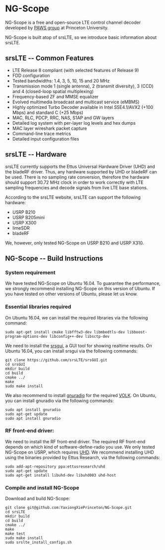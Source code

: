 NG-Scope
========

NG-Scope is a free and open-source LTE control channel decoder developed by [PAWS group](https://paws.cs.princeton.edu/) at Princeton University. 

NG-Scope is built atop of srsLTE, so we introduce basic information about srsLTE.

srsLTE -- Common Features 
---------------

 * LTE Release 8 compliant (with selected features of Release 9)
 * FDD configuration
 * Tested bandwidths: 1.4, 3, 5, 10, 15 and 20 MHz
 * Transmission mode 1 (single antenna), 2 (transmit diversity), 3 (CCD) and 4 (closed-loop spatial multiplexing)
 * Frequency-based ZF and MMSE equalizer
 * Evolved multimedia broadcast and multicast service (eMBMS)
 * Highly optimized Turbo Decoder available in Intel SSE4.1/AVX2 (+100 Mbps) and standard C (+25 Mbps)
 * MAC, RLC, PDCP, RRC, NAS, S1AP and GW layers
 * Detailed log system with per-layer log levels and hex dumps
 * MAC layer wireshark packet capture
 * Command-line trace metrics
 * Detailed input configuration files

srsLTE -- Hardware
--------

srsLTE currently supports the Ettus Universal Hardware Driver (UHD) and the bladeRF driver. 
Thus, any hardware supported by UHD or bladeRF can be used. 
There is no sampling rate conversion, 
therefore the hardware should support 30.72 MHz clock in order 
to work correctly with LTE sampling frequencies and decode signals from live LTE base stations. 

According to the srsLTE website, srsLTE can support the following hardware: 
 * USRP B210
 * USRP B205mini
 * USRP X300
 * limeSDR
 * bladeRF

We, however, only tested NG-Scope on USRP B210 and USRP X310.

NG-Scope -- Build Instructions
------------------

### System requirement
We have tested NG-Scope on Ubuntu 16.04. 
To guarantee the performance, we strongly recommend installing NG-Scope on this version of Ubuntu.
If you have tested on other versions of Ubuntu, please let us know. 

### Essential libraries required 

On Ubuntu 16.04, we can install the required libraries via the following command:
```
sudo apt-get install cmake libfftw3-dev libmbedtls-dev libboost-program-options-dev libconfig++-dev libsctp-dev
```

We need to install the [srsgui](https://github.com/srslte/srsgui), a GUI tool for showing realtime results. 
On Ubuntu 16.04, you can install srsgui via the following commands:
```
git clone https://github.com/srsLTE/srsGUI.git
cd srsGUI
mkdir build
cd build
cmake ../
make
sudo make install
```

We also recommend to install [gnuradio](https://github.com/gnuradio/gnuradio) for the required [VOLK](https://github.com/gnuradio/volk). 
On Ubuntu, you can install gnuradio via the following commands:
```
sudo apt install gnuradio
sudo apt-get update
sudo apt install gnuradio
```

### RF front-end driver:
We need to install the RF front-end driver. 
The required RF front-end depends on which kind of software-define-radio you use. 
We only tested NG-Scope on USRP, which requires [UHD](https://github.com/EttusResearch/uhd).
We recommend installing UHD using the binaries provided by Ettus Research, via the following commands:
```
sudo add-apt-repository ppa:ettusresearch/uhd
sudo apt-get update
sudo apt-get install libuhd-dev libuhd003 uhd-host
``` 

### Compile and install NG-Scope
Download and build NG-Scope: 
```
git clone git@github.com:YaxiongXiePrinceton/NG-Scope.git
cd srsLTE
mkdir build
cd build
cmake ../
make
make test
sudo make install
sudo srslte_install_configs.sh
```
